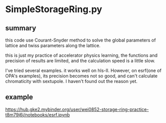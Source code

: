 # SimpleStorageRing.py
## summary
this code use Courant-Snyder method to solve the global parameters of lattice and twiss parameters along the lattice.

this is just my practice of accelerator physics learning, the functions and precision of results are limited, and the 
calculation speed is a little slow.

I've tried several examples. it works well on hls-II. However, on esrf(one of OPA's examples), its precision becomes 
not so good, and can't calculate chromaticity with sextupole. I haven't found out the reason yet.
## example 
https://hub.gke2.mybinder.org/user/wei0852-storage-ring-practice-t8m79j6j/notebooks/esrf.ipynb

